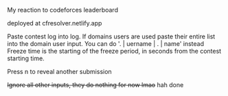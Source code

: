 My reaction to codeforces leaderboard

deployed at cfresolver.netlify.app

Paste contest log into log.
If domains users are used paste their entire list into the domain user input. You can do '. | uername | . | name' instead
Freeze time is the starting of the freeze period, in seconds from the contest starting time.

Press n to reveal another submission

~~Ignore all other inputs, they do nothing for now lmao~~ hah done
